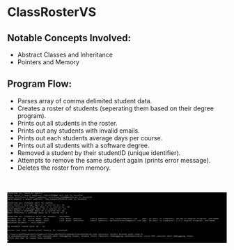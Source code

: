 <h1> ClassRosterVS </h1>
<p align="center">
  <h2>Notable Concepts Involved:</h2>
  <ul>
    <li>Abstract Classes and Inheritance</li>
    <li>Pointers and Memory</li>
  </ul> 
</p>
<p align="center">
  <h2>Program Flow:</h2>
  <ul>
    <li>Parses array of comma delimited student data.</li>
    <li>Creates a roster of students (seperating them based on their degree program).</li>
    <li>Prints out all students in the roster.</li>
    <li>Prints out any students with invalid emails.</li>
    <li>Prints out each students average days per course.</li>
    <li>Prints out all students with a software degree.</li>
    <li>Removed a student by their studentID (unique identifier).</li>
    <li>Attempts to remove the same student again (prints error message).</li>
    <li>Deletes the roster from memory.</li>
  </ul> 
  <br><br>
  <kbd>
    <img src="Images/DebugOutput.png" width="1500">
  </kbd>
</p>
